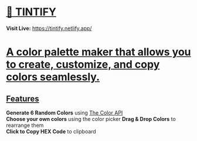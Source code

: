 # <u>🎨 TINTIFY </u>
 **Visit Live:** https://tintify.netlify.app/
 
# <u> A **color palette maker** that allows you to create, customize, and copy colors seamlessly.</u>

## <u>Features</u>
**Generate 6 Random Colors** using [The Color API](https://www.thecolorapi.com/)  
**Choose your own colors** using the color picker
**Drag & Drop Colors** to rearrange them  
**Click to Copy HEX Code** to clipboard  


